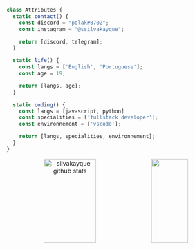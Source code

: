```js
class Attributes {
  static contact() {
    const discord = "polak#8702";
    const instagram = "@ssilvakayque";

    return [discord, telegram];
  }

  static life() {
    const langs = ['English', 'Portuguese'];
    const age = 19;

    return [langs, age];
  }

  static coding() {
    const langs = [javascript, python]
    const specialities = ['fullstack developer'];
    const environnement = ['vscode'];

    return [langs, specialities, environnement];
  }
}
```

<div align="center">  
  <img width="49%" height="195px" src="https://github-readme-stats.vercel.app/api?username=silvakayque&show_icons=true&count_private=true&hide_border=true&title_color=7B68EE&icon_color=FFFFFF&text_color=7B68EE&bg_color=0d1117" alt="silvakayque github stats" /> 
  <img width="41%" height="195px" src="https://github-readme-stats.vercel.app/api/top-langs/?username=silvakayque&layout=compact&hide_border=true&title_color=7B68EE&text_color=7B68EE&bg_color=0d1117" />
</div>

